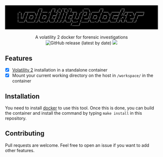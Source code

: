 ![banner](./.github/banner.png)

<p align="center">
  A volatility 2 docker for forensic investigations
  <br>
  <img alt="GitHub release (latest by date)" src="https://img.shields.io/github/v/release/p0dalirius/volatility2docker">
  <a href="https://twitter.com/intent/follow?screen_name=podalirius_" title="Follow"><img src="https://img.shields.io/twitter/follow/podalirius_?label=Podalirius&style=social"></a>
  <br>
</p>

## Features

 - [x] [Volatility 2](https://github.com/volatilityfoundation/volatility) installation in a standalone container
 - [x] Mount your current working directory on the host in `/workspace/` in the container
 
## Installation

You need to install [docker](https://docs.docker.com/engine/install/ubuntu/) to use this tool. Once this is done, you can build the container and install the command by typing `make install` in this repository.

## Contributing

Pull requests are welcome. Feel free to open an issue if you want to add other features.
